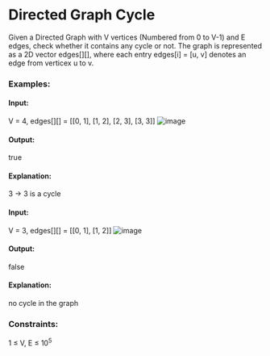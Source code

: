 # Directed Graph Cycle
Given a Directed Graph with V vertices (Numbered from 0 to V-1) and E edges, check whether it contains any cycle or not.
The graph is represented as a 2D vector edges[][], where each entry edges[i] = [u, v] denotes an edge from verticex u to v.

### Examples:
#### Input:
V = 4, edges[][] = [[0, 1], [1, 2], [2, 3], [3, 3]]
![image](https://github.com/user-attachments/assets/f741d931-eb26-4c62-9473-8977742e976d)
#### Output:
true
#### Explanation: 
3 -> 3 is a cycle

#### Input:
V = 3, edges[][] = [[0, 1], [1, 2]]
![image](https://github.com/user-attachments/assets/8429f78b-7ffc-4f8b-8064-6bd4dfb8bf39)
#### Output:
false
#### Explanation: 
no cycle in the graph

### Constraints:
1 ≤ V, E ≤ $`10^5`$

